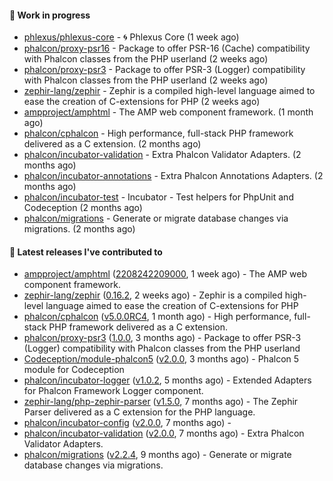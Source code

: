 #### :wrench: Work in progress

- [phlexus/phlexus-core](https://github.com/phlexus/phlexus-core) - :cyclone: Phlexus Core (1 week ago)
- [phalcon/proxy-psr16](https://github.com/phalcon/proxy-psr16) - Package to offer PSR-16 (Cache) compatibility with Phalcon classes from the PHP userland (2 weeks ago)
- [phalcon/proxy-psr3](https://github.com/phalcon/proxy-psr3) - Package to offer PSR-3 (Logger) compatibility with Phalcon classes from the PHP userland (2 weeks ago)
- [zephir-lang/zephir](https://github.com/zephir-lang/zephir) - Zephir is a compiled high-level language aimed to ease the creation of C-extensions for PHP (2 weeks ago)
- [ampproject/amphtml](https://github.com/ampproject/amphtml) - The AMP web component framework. (1 month ago)
- [phalcon/cphalcon](https://github.com/phalcon/cphalcon) - High performance, full-stack PHP framework delivered as a C extension. (2 months ago)
- [phalcon/incubator-validation](https://github.com/phalcon/incubator-validation) - Extra Phalcon Validator Adapters.  (2 months ago)
- [phalcon/incubator-annotations](https://github.com/phalcon/incubator-annotations) - Extra Phalcon Annotations Adapters. (2 months ago)
- [phalcon/incubator-test](https://github.com/phalcon/incubator-test) - Incubator - Test helpers for PhpUnit and Codeception (2 months ago)
- [phalcon/migrations](https://github.com/phalcon/migrations) - Generate or migrate database changes via migrations. (2 months ago)

#### :pushpin: Latest releases I've contributed to

- [ampproject/amphtml](https://github.com/ampproject/amphtml) ([2208242209000](https://github.com/ampproject/amphtml/releases/tag/2208242209000), 1 week ago) - The AMP web component framework.
- [zephir-lang/zephir](https://github.com/zephir-lang/zephir) ([0.16.2](https://github.com/zephir-lang/zephir/releases/tag/0.16.2), 2 weeks ago) - Zephir is a compiled high-level language aimed to ease the creation of C-extensions for PHP
- [phalcon/cphalcon](https://github.com/phalcon/cphalcon) ([v5.0.0RC4](https://github.com/phalcon/cphalcon/releases/tag/v5.0.0RC4), 1 month ago) - High performance, full-stack PHP framework delivered as a C extension.
- [phalcon/proxy-psr3](https://github.com/phalcon/proxy-psr3) ([1.0.0](https://github.com/phalcon/proxy-psr3/releases/tag/1.0.0), 3 months ago) - Package to offer PSR-3 (Logger) compatibility with Phalcon classes from the PHP userland
- [Codeception/module-phalcon5](https://github.com/Codeception/module-phalcon5) ([v2.0.0](https://github.com/Codeception/module-phalcon5/releases/tag/v2.0.0), 3 months ago) - Phalcon 5 module for Codeception
- [phalcon/incubator-logger](https://github.com/phalcon/incubator-logger) ([v1.0.2](https://github.com/phalcon/incubator-logger/releases/tag/v1.0.2), 5 months ago) - Extended Adapters for Phalcon Framework Logger component.
- [zephir-lang/php-zephir-parser](https://github.com/zephir-lang/php-zephir-parser) ([v1.5.0](https://github.com/zephir-lang/php-zephir-parser/releases/tag/v1.5.0), 7 months ago) - The Zephir Parser delivered as a C extension for the PHP language.
- [phalcon/incubator-config](https://github.com/phalcon/incubator-config) ([v2.0.0](https://github.com/phalcon/incubator-config/releases/tag/v2.0.0), 7 months ago) - 
- [phalcon/incubator-validation](https://github.com/phalcon/incubator-validation) ([v2.0.0](https://github.com/phalcon/incubator-validation/releases/tag/v2.0.0), 7 months ago) - Extra Phalcon Validator Adapters. 
- [phalcon/migrations](https://github.com/phalcon/migrations) ([v2.2.4](https://github.com/phalcon/migrations/releases/tag/v2.2.4), 9 months ago) - Generate or migrate database changes via migrations.
